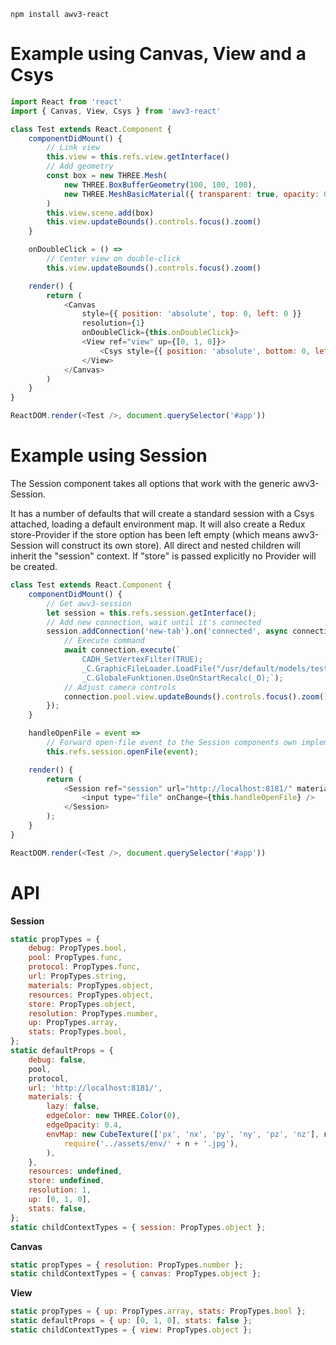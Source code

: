     npm install awv3-react

# Example using Canvas, View and a Csys

```js
import React from 'react'
import { Canvas, View, Csys } from 'awv3-react'

class Test extends React.Component {
    componentDidMount() {
        // Link view
        this.view = this.refs.view.getInterface()
        // Add geometry
        const box = new THREE.Mesh(
            new THREE.BoxBufferGeometry(100, 100, 100),
            new THREE.MeshBasicMaterial({ transparent: true, opacity: 0.5, color: new THREE.Color('green') })
        )
        this.view.scene.add(box)
        this.view.updateBounds().controls.focus().zoom()
    }

    onDoubleClick = () =>
        // Center view on double-click
        this.view.updateBounds().controls.focus().zoom()

    render() {
        return (
            <Canvas
                style={{ position: 'absolute', top: 0, left: 0 }}
                resolution={1}
                onDoubleClick={this.onDoubleClick}>
                <View ref="view" up={[0, 1, 0]}>
                    <Csys style={{ position: 'absolute', bottom: 0, left: 14, width: 90, height: 90 }} />
                </View>
            </Canvas>
        )
    }
}

ReactDOM.render(<Test />, document.querySelector('#app'))
```

# Example using Session

The Session component takes all options that work with the generic awv3-Session.

It has a number of defaults that will create a standard session with a Csys attached, loading a default environment map. It will also create a Redux store-Provider if the store option has been left empty (which means awv3-Session will construct its own store). All direct and nested children will inherit the "session" context. If "store" is passed explicitly no Provider will be created.

```js
class Test extends React.Component {
    componentDidMount() {
        // Get awv3-session
        let session = this.refs.session.getInterface();
        // Add new connection, wait until it's connected
        session.addConnection('new-tab').on('connected', async connection => {
            // Execute command
            await connection.execute(`
                CADH_SetVertexFilter(TRUE);
                _C.GraphicFileLoader.LoadFile("/usr/default/models/test.of1");
                _C.GlobaleFunktionen.UseOnStartRecalc(_O);`);
            // Adjust camera controls
            connection.pool.view.updateBounds().controls.focus().zoom();
        });
    }

    handleOpenFile = event =>
        // Forward open-file event to the Session components own implementation
        this.refs.session.openFile(event);

    render() {
        return (
            <Session ref="session" url="http://localhost:8181/" materials={materials} resources={resources}>
                <input type="file" onChange={this.handleOpenFile} />
            </Session>
        );
    }
}

ReactDOM.render(<Test />, document.querySelector('#app'))
```

# API

**Session**

```js
static propTypes = {
    debug: PropTypes.bool,
    pool: PropTypes.func,
    protocol: PropTypes.func,
    url: PropTypes.string,
    materials: PropTypes.object,
    resources: PropTypes.object,
    store: PropTypes.object,
    resolution: PropTypes.number,
    up: PropTypes.array,
    stats: PropTypes.bool,
};
static defaultProps = {
    debug: false,
    pool,
    protocol,
    url: 'http://localhost:8181/',
    materials: {
        lazy: false,
        edgeColor: new THREE.Color(0),
        edgeOpacity: 0.4,
        envMap: new CubeTexture(['px', 'nx', 'py', 'ny', 'pz', 'nz'], n =>
            require('../assets/env/' + n + '.jpg'),
        ),
    },
    resources: undefined,
    store: undefined,
    resolution: 1,
    up: [0, 1, 0],
    stats: false,
};
static childContextTypes = { session: PropTypes.object };
```

**Canvas**

```js
static propTypes = { resolution: PropTypes.number };
static childContextTypes = { canvas: PropTypes.object };
```

**View**

```js
static propTypes = { up: PropTypes.array, stats: PropTypes.bool };
static defaultProps = { up: [0, 1, 0], stats: false };
static childContextTypes = { view: PropTypes.object };
```
